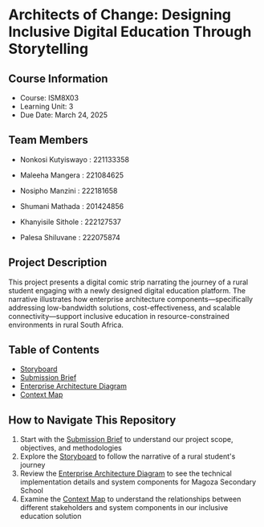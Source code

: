 # Architects of Change: Designing Inclusive Digital Education Through Storytelling

## Course Information
- Course: ISM8X03
- Learning Unit: 3
- Due Date: March 24, 2025

## Team Members
- Nonkosi Kutyiswayo : 221133358

- Maleeha Mangera : 221084625

- Nosipho Manzini : 222181658

- Shumani Mathada : 201424856

- Khanyisile Sithole : 222127537
  
- Palesa Shiluvane : 222075874


## Project Description
This project presents a digital comic strip narrating the journey of a rural student engaging with a newly designed digital education platform. The narrative illustrates how enterprise architecture components—specifically addressing low-bandwidth solutions, cost-effectiveness, and scalable connectivity—support inclusive education in resource-constrained environments in rural South Africa.

## Table of Contents
- [Storyboard](./Magoza%20Secondary%20School%20Storyboard_.pdf)
- [Submission Brief](./Submission%20Brief_LU3%20Post%20Class%20Activity.pdf)
- [Enterprise Architecture Diagram](./Magoza%20Secondary%20School%20EA%20Diagram.jpg)
- [Context Map](./Context%20Map.jpg)

## How to Navigate This Repository
1. Start with the [Submission Brief](./Submission%20Brief_LU3%20Post%20Class%20Activity.pdf) to understand our project scope, objectives, and methodologies
2. Explore the [Storyboard](./Magoza%20Secondary%20School%20Storyboard_.pdf) to follow the narrative of a rural student's journey
3. Review the [Enterprise Architecture Diagram](./Magoza%20Secondary%20School%20EA%20Diagram.jpg) to see the technical implementation details and system components for Magoza Secondary School
4. Examine the [Context Map](./Context%20Map.jpg) to understand the relationships between different stakeholders and system components in our inclusive education solution

